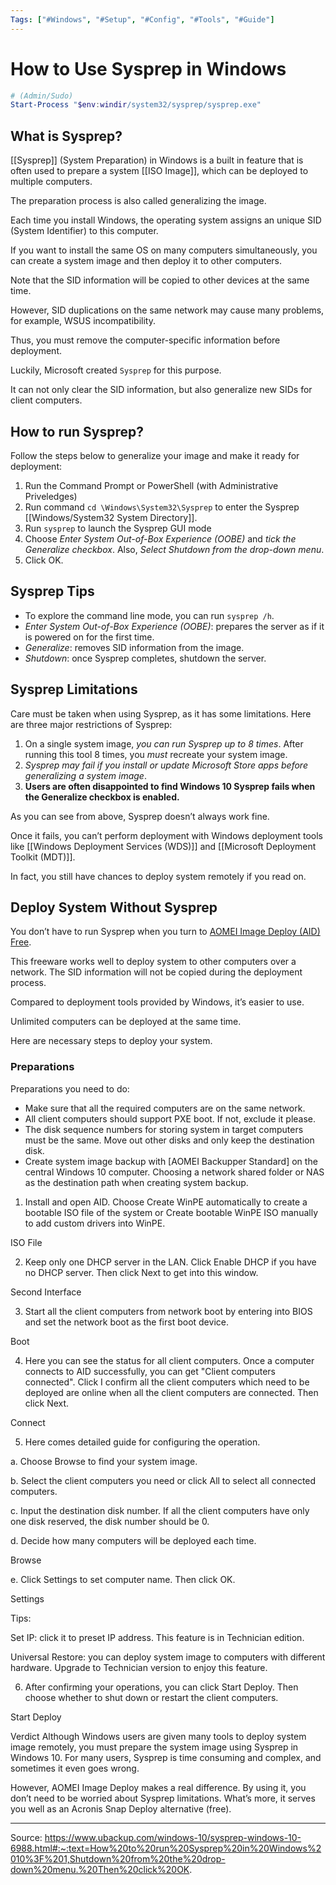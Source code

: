 ```yaml
---
Tags: ["#Windows", "#Setup", "#Config", "#Tools", "#Guide"]
---
```


# How to Use Sysprep in Windows

```powershell
# (Admin/Sudo)
Start-Process "$env:windir/system32/sysprep/sysprep.exe"
```

## What is Sysprep?

[[Sysprep]] (System Preparation) in Windows is a built in feature that is often used to prepare a system [[ISO Image]], which can be deployed to multiple computers.

The preparation process is also called generalizing the image.

Each time you install Windows, the operating system assigns an unique SID (System Identifier) to this computer. 

If you want to install the same OS on many computers simultaneously, you can create a system image and then deploy it to other computers. 

Note that the SID information will be copied to other devices at the same time.

However, SID duplications on the same network may cause many problems, for example, WSUS incompatibility. 

Thus, you must remove the computer-specific information before deployment. 

Luckily, Microsoft created `Sysprep` for this purpose.

It can not only clear the SID information, but also generalize new SIDs for client computers.

## How to run Sysprep?

Follow the steps below to generalize your image and make it ready for deployment:

1. Run the Command Prompt or PowerShell (with Administrative Priveledges)
2. Run command `cd \Windows\System32\Sysprep` to enter the Sysprep [[Windows/System32 System Directory]].
3. Run `sysprep` to launch the Sysprep GUI mode
4. Choose *Enter System Out-of-Box Experience (OOBE)* and *tick the Generalize checkbox*. Also, *Select Shutdown from the drop-down menu*.
5. Click OK.

## Sysprep Tips

- To explore the command line mode, you can run `sysprep /h`.
- *Enter System Out-of-Box Experience (OOBE)*: prepares the server as if it is powered on for the first time.
- *Generalize*: removes SID information from the image.
- *Shutdown*: once Sysprep completes, shutdown the server.

## Sysprep Limitations

Care must be taken when using Sysprep, as it has some limitations. Here are three major restrictions of Sysprep:

1. On a single system image, *you can run Sysprep up to 8 times*. After running this tool 8 times, you *must* recreate your system image.
2. *Sysprep may fail if you install or update Microsoft Store apps before generalizing a system image*.
3. **Users are often disappointed to find Windows 10 Sysprep fails when the Generalize checkbox is enabled.**

As you can see from above, Sysprep doesn’t always work fine. 

Once it fails, you can’t perform deployment with Windows deployment tools like [[Windows Deployment Services (WDS)]] and [[Microsoft Deployment Toolkit (MDT)]].

In fact, you still have chances to deploy system remotely if you read on.

## Deploy System Without Sysprep

You don’t have to run Sysprep when you turn to [AOMEI Image Deploy (AID) Free]().

This freeware works well to deploy system to other computers over a network. The SID information will not be copied during the deployment process. 

Compared to deployment tools provided by Windows, it’s easier to use.

Unlimited computers can be deployed at the same time.

Here are necessary steps to deploy your system.

### Preparations

Preparations you need to do:
- Make sure that all the required computers are on the same network.
- All client computers should support PXE boot. If not, exclude it please.
- The disk sequence numbers for storing system in target computers must be the same. Move out other disks and only keep the destination disk.
- Create system image backup with [AOMEI Backupper Standard] on the central Windows 10 computer. Choosing a network shared folder or NAS as the destination path when creating system backup.

1. Install and open AID. Choose Create WinPE automatically to create a bootable ISO file of the system or Create bootable WinPE ISO manually to add custom drivers into WinPE.

ISO  File

2. Keep only one DHCP server in the LAN. Click Enable DHCP if you have no DHCP server. Then click Next to get into this window.

Second Interface

3. Start all the client computers from network boot by entering into BIOS and set the network boot as the first boot device.

Boot

4. Here you can see the status for all client computers. Once a computer connects to AID successfully, you can get "Client computers connected". Click I confirm all the client computers which need to be deployed are online when all the client computers are connected. Then click Next.

Connect

5. Here comes detailed guide for configuring the operation.

a. Choose Browse to find your system image.

b. Select the client computers you need or click All to select all connected computers.

c. Input the destination disk number. If all the client computers have only one disk reserved, the disk number should be 0.

d. Decide how many computers will be deployed each time.

Browse

e. Click Settings to set computer name. Then click OK.

Settings

Tips:

Set IP: click it to preset IP address. This feature is in Technician edition.

Universal Restore: you can deploy system image to computers with different hardware. Upgrade to Technician version to enjoy this feature.

6. After confirming your operations, you can click Start Deploy. Then choose whether to shut down or restart the client computers.

Start Deploy


Verdict
Although Windows users are given many tools to deploy system image remotely, you must prepare the system image using Sysprep in Windows 10. For many users, Sysprep is time consuming and complex, and sometimes it even goes wrong.

However, AOMEI Image Deploy makes a real difference. By using it, you don’t need to be worried about Sysprep limitations. What’s more, it serves you well as an Acronis Snap Deploy alternative (free).

***

Source: https://www.ubackup.com/windows-10/sysprep-windows-10-6988.html#:~:text=How%20to%20run%20Sysprep%20in%20Windows%2010%3F%201,Shutdown%20from%20the%20drop-down%20menu.%20Then%20click%20OK.
